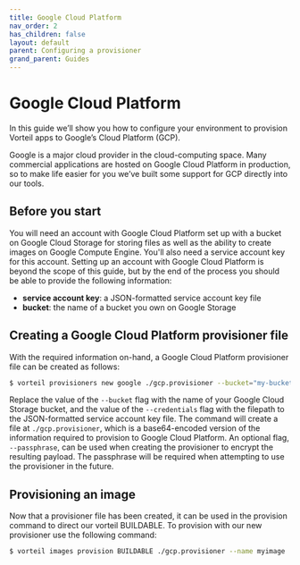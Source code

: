 ```yaml
---
title: Google Cloud Platform
nav_order: 2
has_children: false
layout: default
parent: Configuring a provisioner
grand_parent: Guides
---
```


# Google Cloud Platform

In this guide we’ll show you how to configure your environment to provision Vorteil apps to Google’s Cloud Platform (GCP).

Google is a major cloud provider in the cloud-computing space. Many commercial applications are hosted on Google Cloud Platform in production, so to make life easier for you we’ve built some support for GCP directly into our tools.

## Before you start

You will need an account with Google Cloud Platform set up with a bucket on Google Cloud Storage for storing files as well as the ability to create images on Google Compute Engine. You'll also need a service account key for this account. Setting up an account with Google Cloud Platform is beyond the scope of this guide, but by the end of the process you should be able to provide the following information:

- **service account key**: 	a JSON-formatted service account key file
- **bucket**: 			the name of a bucket you own on Google Storage

## Creating a Google Cloud Platform provisioner file

With the required information on-hand, a Google Cloud Platform provisioner file can be created as follows:

```sh
$ vorteil provisioners new google ./gcp.provisioner --bucket="my-bucket" --credentials="/path/to/credentials/file"
```

Replace the value of the `--bucket` flag with the name of your Google Cloud Storage bucket, and the value of the `--credentials` flag with the filepath to the JSON-formatted service account key file. The command will create a file at `./gcp.provisioner`, which is a base64-encoded version of the information required to provision to Google Cloud Platform. An optional flag, `--passphrase`, can be used when creating the provisioner to encrypt the resulting payload. The passphrase will be required when attempting to use the provisioner in the future.

## Provisioning an image

Now that a provisioner file has been created, it can be used in the provision command to direct our vorteil BUILDABLE. To provision with our new provisioner use the following command:

```sh
$ vorteil images provision BUILDABLE ./gcp.provisioner --name myimage
```

